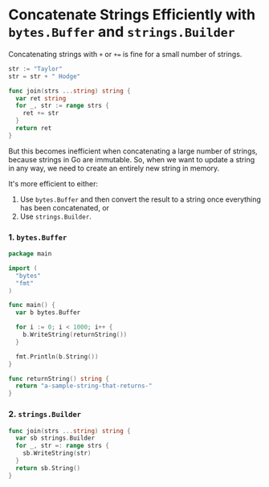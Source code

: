 # Concatenate Strings Efficiently with `bytes.Buffer` and `strings.Builder`

Concatenating strings with `+` or `+=` is fine for a small number of strings.

```go
str := "Taylor"
str = str + " Hodge"
```

```go
func join(strs ...string) string {
  var ret string
  for _, str := range strs {
    ret += str
  }
  return ret
}
```

But this becomes inefficient when concatenating a large number of strings, because strings in Go are immutable. So, when we want to update a string in any way, we need to create an entirely new string in memory.

It's more efficient to either:

1. Use `bytes.Buffer` and then convert the result to a string once everything has been concatenated, or
2. Use `strings.Builder`.

### 1. `bytes.Buffer`

```go
package main

import (
  "bytes"
  "fmt"
)

func main() {
  var b bytes.Buffer

  for i := 0; i < 1000; i++ {
    b.WriteString(returnString())
  }

  fmt.Println(b.String())
}

func returnString() string {
  return "a-sample-string-that-returns-"
}
```

### 2. `strings.Builder`

```go
func join(strs ...string) string {
  var sb strings.Builder
  for _, str =: range strs {
    sb.WriteString(str)
  }
  return sb.String()
}
```
